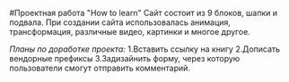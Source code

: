 #Проектная работа "How to learn"
Сайт состоит из 9 блоков, шапки и подвала. При создании сайта использовалась анимация, трансформация, различные видео, картинки и многое другое.

_Планы по доработке проекта:_
1.Вставить ссылку на книгу
2.Дописать вендорные префиксы
3.Задизайнить форму, через которую пользователи смогут отправить комментарий.
